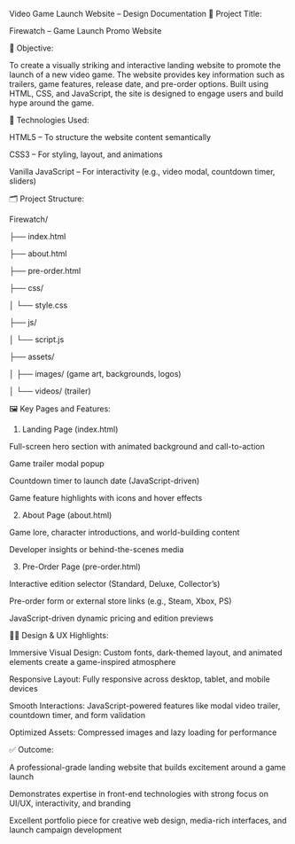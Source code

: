 Video Game Launch Website – Design Documentation
📌 Project Title:

Firewatch – Game Launch Promo Website

🎯 Objective:

To create a visually striking and interactive landing website to promote the launch of a new video game. The website provides key information such as trailers, game features, release date, and pre-order options. Built using HTML, CSS, and JavaScript, the site is designed to engage users and build hype around the game.

🧱 Technologies Used:

HTML5 – To structure the website content semantically

CSS3 – For styling, layout, and animations

Vanilla JavaScript – For interactivity (e.g., video modal, countdown timer, sliders)

🗂️ Project Structure:

Firewatch/

├── index.html

├── about.html

├── pre-order.html

├── css/

│   └── style.css

├── js/

│   └── script.js

├── assets/

│   ├── images/ (game art, backgrounds, logos)

│   └── videos/ (trailer)


🖼️ Key Pages and Features:
1. Landing Page (index.html)

Full-screen hero section with animated background and call-to-action

Game trailer modal popup

Countdown timer to launch date (JavaScript-driven)

Game feature highlights with icons and hover effects

2. About Page (about.html)

Game lore, character introductions, and world-building content

Developer insights or behind-the-scenes media

3. Pre-Order Page (pre-order.html)

Interactive edition selector (Standard, Deluxe, Collector’s)

Pre-order form or external store links (e.g., Steam, Xbox, PS)

JavaScript-driven dynamic pricing and edition previews

🧑‍💻 Design & UX Highlights:

Immersive Visual Design: Custom fonts, dark-themed layout, and animated elements create a game-inspired atmosphere

Responsive Layout: Fully responsive across desktop, tablet, and mobile devices

Smooth Interactions: JavaScript-powered features like modal video trailer, countdown timer, and form validation

Optimized Assets: Compressed images and lazy loading for performance

✅ Outcome:

A professional-grade landing website that builds excitement around a game launch

Demonstrates expertise in front-end technologies with strong focus on UI/UX, interactivity, and branding

Excellent portfolio piece for creative web design, media-rich interfaces, and launch campaign development
